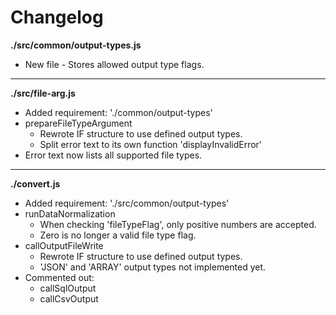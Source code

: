 # Changelog

**./src/common/output-types.js**
* New file - Stores allowed output type flags.

---

**./src/file-arg.js**
* Added requirement: './common/output-types'
* prepareFileTypeArgument
	* Rewrote IF structure to use defined output types.
	* Split error text to its own function 'displayInvalidError'
* Error text now lists all supported file types.

---

**./convert.js**
* Added requirement: './src/common/output-types'
* runDataNormalization
	* When checking 'fileTypeFlag', only positive numbers are accepted.
	* Zero is no longer a valid file type flag.
* callOutputFileWrite
	* Rewrote IF structure to use defined output types.
	* 'JSON' and 'ARRAY' output types not implemented yet.
* Commented out:
	* callSqlOutput
	* callCsvOutput
